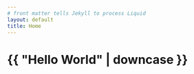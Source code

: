 ```yaml
---
# front matter tells Jekyll to process Liquid
layout: default
title: Home
---
```

<h1>{{ "Hello World" | downcase }}</h1>
